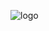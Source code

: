 
![logo](https://user-images.githubusercontent.com/75113031/215142771-321210fb-75be-4c62-9e7e-66eb2510dc13.png)
